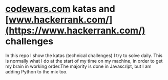 # [codewars.com](https://www.codewars.com/) katas and [www.hackerrank.com/](https://www.hackerrank.com/) challenges

<p>In this repo I show the katas (technical challenges) I try to solve daily. This is normally what I do at the start of my time on my machine, in order to get my brain in working order.The majority is done in Javascript, but I am adding Python to the mix too.<p>
